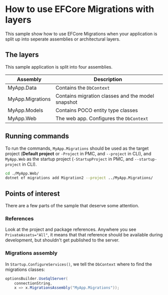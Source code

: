 How to use EFCore Migrations with layers
========================================

This sample show how to use EFCore Migrations when your application is split up into seperate assemblies or
architectural layers.

The layers
----------
This sample application is split into four assemblies.

Assembly         | Description
---------------- | -----------
MyApp.Data       | Contains the `DbContext`
MyApp.Migrations | Contains migration classes and the model snapshot
MyApp.Models     | Contains POCO entity type classes
MyApp.Web        | The web app. Configures the `DbContext`

Running commands
----------------
To run the commands, `MyApp.Migrations` should be used as the target project (**Default project** or `-Project` in PMC,
and `--project` in CLI), and `MyApp.Web` as the startup project (`-StartupProject` in PMC, and `--startup-project` in
CLI).

```sh
cd ./MyApp.Web/
dotnet ef migrations add Migration2 --project ../MyApp.Migrations/
```

Points of interest
------------------
There are a few parts of the sample that deserve some attention.

### References
Look at the project and package references. Anywhere you see `PrivateAssets="All"`, it means that that reference should
be available during development, but shouldn't get published to the server.

### Migrations assembly
In `Startup.ConfigureServices()`, we tell the `DbContext` where to find the migrations classes:

```cs
optionsBuilder.UseSqlServer(
    connectionString,
    x => x.MigrationsAssembly("MyApp.Migrations"));
```
